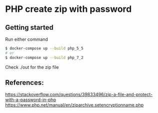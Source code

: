 # PHP create zip with password

## Getting started

Run either command

```sh
$ docker-compose up --build php_5_5
# or
$ docker-compose up --build php_7_2
```

Check ./out for the zip file

## References:

https://stackoverflow.com/questions/39833496/zip-a-file-and-protect-with-a-password-in-php
https://www.php.net/manual/en/ziparchive.setencryptionname.php
